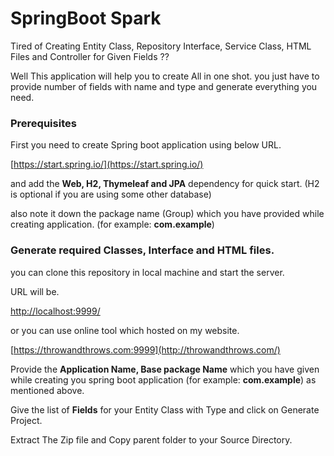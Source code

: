 # SpringBoot Spark

Tired of Creating Entity Class, Repository Interface, Service Class, HTML Files and Controller for Given Fields ??

Well This application will help you to create All in one shot. you just have to provide number of fields with name and type and generate everything you need. 

### Prerequisites

First you need to create Spring boot application using below URL. 

[https://start.spring.io/](https://start.spring.io/)

and add the **Web, H2, Thymeleaf and JPA** dependency for quick start. (H2 is optional if you are using some other database)

also note it down the package name (Group) which you have provided while creating application.  (for example: **com.example**)

### Generate required Classes, Interface and HTML files. 

you can clone this repository in local machine and start the server. 

URL will be. 

[http://localhost:9999/](http://localhost:9999/)

or you can use online tool which hosted on my website. 

[https://throwandthrows.com:9999](http://throwandthrows.com/)

Provide the **Application Name, Base package Name** which you have given while creating you spring boot application  (for example: **com.example**) as mentioned above. 

Give the list of **Fields** for your Entity Class with Type and click on Generate Project. 

Extract The Zip file and Copy parent folder to your Source Directory. 
